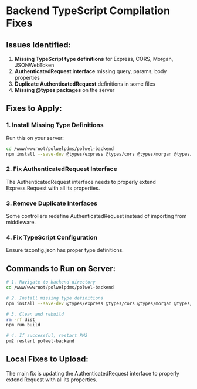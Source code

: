 # Backend TypeScript Compilation Fixes

## Issues Identified:

1. **Missing TypeScript type definitions** for Express, CORS, Morgan, JSONWebToken
2. **AuthenticatedRequest interface** missing query, params, body properties
3. **Duplicate AuthenticatedRequest** definitions in some files
4. **Missing @types packages** on the server

## Fixes to Apply:

### 1. Install Missing Type Definitions
Run this on your server:
```bash
cd /www/wwwroot/polwelpdms/polwel-backend
npm install --save-dev @types/express @types/cors @types/morgan @types/jsonwebtoken @types/node
```

### 2. Fix AuthenticatedRequest Interface
The AuthenticatedRequest interface needs to properly extend Express.Request with all its properties.

### 3. Remove Duplicate Interfaces
Some controllers redefine AuthenticatedRequest instead of importing from middleware.

### 4. Fix TypeScript Configuration
Ensure tsconfig.json has proper type definitions.

## Commands to Run on Server:

```bash
# 1. Navigate to backend directory
cd /www/wwwroot/polwelpdms/polwel-backend

# 2. Install missing type definitions
npm install --save-dev @types/express @types/cors @types/morgan @types/jsonwebtoken @types/node @types/bcrypt

# 3. Clean and rebuild
rm -rf dist
npm run build

# 4. If successful, restart PM2
pm2 restart polwel-backend
```

## Local Fixes to Upload:

The main fix is updating the AuthenticatedRequest interface to properly extend Request with all its properties.
